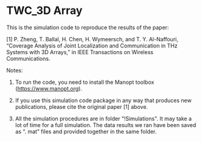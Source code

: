 # TWC_3D Array

This is the simulation code to reproduce the results of the paper:

[1] P. Zheng, T. Ballal, H. Chen, H. Wymeersch, and T. Y. Al-Naffouri, “Coverage Analysis of Joint Localization and Communication in THz Systems with 3D Arrays,” in IEEE Transactions on Wireless Communications. 

Notes:
1. To run the code, you need to install the Manopt toolbox (https://www.manopt.org).

2. If you use this simulation code package in any way that produces new publications, please cite the original paper [1] above. 

3. All the simulation procedures are in folder "!Simulations". It may take a lot of time for a full simulation. The data results we ran have been saved as “. mat” files and provided together in the same folder.
